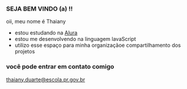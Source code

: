 ### SEJA BEM VINDO (a) !!
oii, meu nome é Thaiany
- estou estudando na [Alura](https://www.alura.com.br)
- estou me desenvolvendo na linguagem lavaScript
- utilizo esse espaço para minha organizaçãoe compartilhamento dos projetos

### você pode entrar em contato comigo 

thaiany.duarte@escola.pr.gov.br
